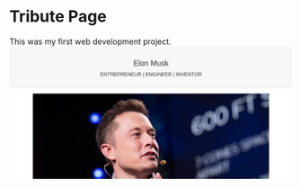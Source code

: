 # Tribute Page
This was my first web development project.
![Project Screenshot](images/screenshot.png)
